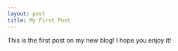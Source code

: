 ```yaml
---
layout: post
title: My First Post
---
```


This is the first post on my new blog! I hope you enjoy it!
